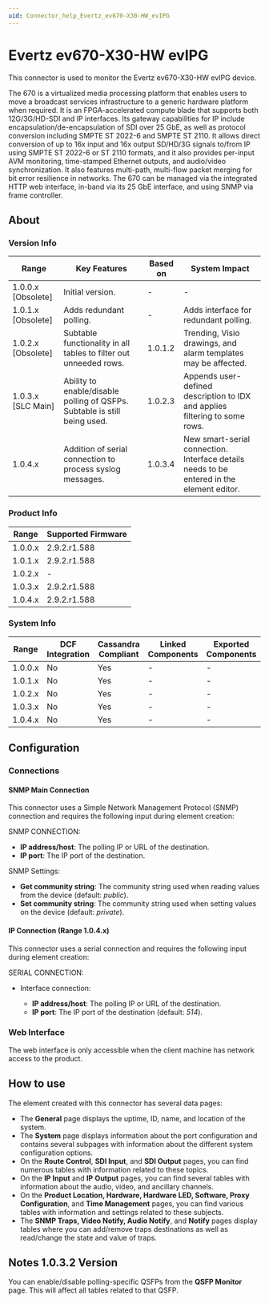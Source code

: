 ```yaml
---
uid: Connector_help_Evertz_ev670-X30-HW_evIPG
---
```


# Evertz ev670-X30-HW evIPG

This connector is used to monitor the Evertz ev670-X30-HW evIPG device.

The 670 is a virtualized media processing platform that enables users to move a broadcast services infrastructure to a generic hardware platform when required. It is an FPGA-accelerated compute blade that supports both 12G/3G/HD-SDI and IP interfaces. Its gateway capabilities for IP include encapsulation/de-encapsulation of SDI over 25 GbE, as well as protocol conversion including SMPTE ST 2022-6 and SMPTE ST 2110. It allows direct conversion of up to 16x input and 16x output SD/HD/3G signals to/from IP using SMPTE ST 2022-6 or ST 2110 formats, and it also provides per-input AVM monitoring, time-stamped Ethernet outputs, and audio/video synchronization. It also features multi-path, multi-flow packet merging for bit error resilience in networks. The 670 can be managed via the integrated HTTP web interface, in-band via its 25 GbE interface, and using SNMP via frame controller.

## About

### Version Info

| Range | Key Features | Based on | System Impact |
|--|--|--|--|
| 1.0.0.x [Obsolete] | Initial version. | - | - |
| 1.0.1.x [Obsolete] | Adds redundant polling. | - | Adds interface for redundant polling. |
| 1.0.2.x [Obsolete] | Subtable functionality in all tables to filter out unneeded rows. | 1.0.1.2 | Trending, Visio drawings, and alarm templates may be affected. |
| 1.0.3.x [SLC Main] | Ability to enable/disable polling of QSFPs. Subtable is still being used. | 1.0.2.3 | Appends user-defined description to IDX and applies filtering to some rows. |
| 1.0.4.x | Addition of serial connection to process syslog messages. | 1.0.3.4 | New smart-serial connection. Interface details needs to be entered in the element editor. |

### Product Info

| Range     | Supported Firmware     |
|-----------|------------------------|
| 1.0.0.x   | 2.9.2.r1.588           |
| 1.0.1.x   | 2.9.2.r1.588           |
| 1.0.2.x   | -                      |
| 1.0.3.x   | 2.9.2.r1.588           |
| 1.0.4.x   | 2.9.2.r1.588           |

### System Info

| Range     | DCF Integration     | Cassandra Compliant     | Linked Components     | Exported Components     |
|-----------|---------------------|-------------------------|-----------------------|-------------------------|
| 1.0.0.x   | No                  | Yes                     | -                     | -                       |
| 1.0.1.x   | No                  | Yes                     | -                     | -                       |
| 1.0.2.x   | No                  | Yes                     | -                     | -                       |
| 1.0.3.x   | No                  | Yes                     | -                     | -                       |
| 1.0.4.x   | No                  | Yes                     | -                     | -                       |

## Configuration

### Connections

#### SNMP Main Connection

This connector uses a Simple Network Management Protocol (SNMP) connection and requires the following input during element creation:

SNMP CONNECTION:

- **IP address/host**: The polling IP or URL of the destination.
- **IP port**: The IP port of the destination.

SNMP Settings:

- **Get community string**: The community string used when reading values from the device (default: *public*).
- **Set community string**: The community string used when setting values on the device (default: *private*).

#### IP Connection (Range 1.0.4.x)

This connector uses a serial connection and requires the following input during element creation:

SERIAL CONNECTION:

- Interface connection:

  - **IP address/host**: The polling IP or URL of the destination.
  - **IP port**: The IP port of the destination (default: *514*).
  
### Web Interface

The web interface is only accessible when the client machine has network access to the product.

## How to use

The element created with this connector has several data pages:

- The **General** page displays the uptime, ID, name, and location of the system.
- The **System** page displays information about the port configuration and contains several subpages with information about the different system configuration options.
- On the **Route Control**, **SDI Input**, and **SDI Output** pages, you can find numerous tables with information related to these topics.
- On the **IP Input** and **IP** **Output** pages, you can find several tables with information about the audio, video, and ancillary channels.
- On the **Product Location, Hardware, Hardware LED, Software, Proxy Configuration**, and **Time Management** pages, you can find various tables with information and settings related to these subjects.
- The **SNMP Traps, Video Notify, Audio Notify**, and **Notify** pages display tables where you can add/remove traps destinations as well as read/change the state and value of traps.

## Notes 1.0.3.2 Version

You can enable/disable polling-specific QSFPs from the **QSFP Monitor** page. This will affect all tables related to that QSFP.
